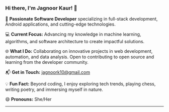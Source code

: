 ### Hi there, I'm Jagnoor Kaur! 👋

🚀 **Passionate Software Developer** specializing in full-stack development, Android applications, and cutting-edge technologies.

💻 **Current Focus:** Advancing my knowledge in machine learning, algorithms, and software architecture to create impactful solutions.

🌐 **What I Do:** Collaborating on innovative projects in web development, automation, and data analysis. Open to contributing to open source and learning from the developer community.

📬 **Get in Touch:** [jagnoork10@gmail.com](mailto:jagnoork10@gmail.com)

💡 **Fun Fact:** Beyond coding, I enjoy exploring tech trends, playing chess, writing poetry, and immersing myself in nature.

😄 **Pronouns:** She/Her

---


